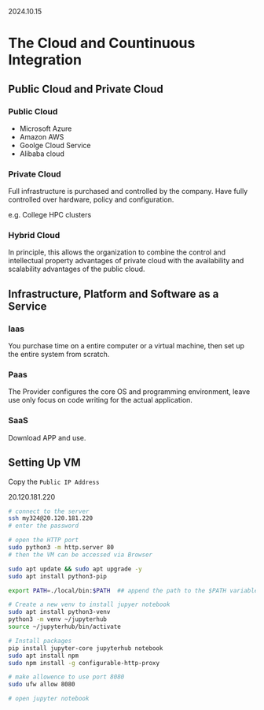 2024.10.15

# The Cloud and Countinuous Integration

## Public Cloud and Private Cloud

### Public Cloud

- Microsoft Azure 
- Amazon AWS
- Goolge Cloud Service
- Alibaba cloud

### Private Cloud

Full infrastructure is purchased and controlled by the company. Have fully controlled over hardware, policy and configuration.

e.g. College HPC clusters

### Hybrid Cloud

In principle, this allows the organization to combine the control and intellectual property advantages of private cloud with the availability and scalability advantages of the public cloud.

## Infrastructure, Platform and Software as a Service

### Iaas

You purchase time on a entire computer or a virtual machine, then set up the entire system from scratch.

### Paas

The Provider configures the core OS and programming environment, leave use only focus on code writing for the actual application.

### SaaS

Download APP and use.

## Setting Up VM

Copy the `Public IP Address`

20.120.181.220

```bash
# connect to the server
ssh my324@20.120.181.220
# enter the password

# open the HTTP port
sudo python3 -m http.server 80
# then the VM can be accessed via Browser

sudo apt update && sudo apt upgrade -y
sudo apt install python3-pip

export PATH=./local/bin:$PATH  ## append the path to the $PATH variable

# Create a new venv to install jupyer notebook
sudo apt install python3-venv
python3 -m venv ~/jupyterhub
source ~/jupyterhub/bin/activate

# Install packages
pip install jupyter-core jupyterhub notebook
sudo apt install npm
sudo npm install -g configurable-http-proxy

# make allowence to use port 8080
sudo ufw allow 8080

# open jupyter notebook
```

